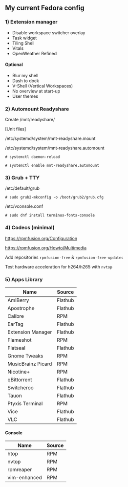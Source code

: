 ## My current Fedora config

### 1) Extension manager

- Disable workspace switcher overlay 
- Task widget
- Tiling Shell
- Vitals
- OpenWeather Refined

#### Optional
- Blur my shell
- Dash to dock
- V-Shell (Vertical Workspaces)
- No overview at start-up
- User themes

### 2) Automount Readyshare

Create /mnt/readyshare/

[Unit files]

/etc/systemd/system/mnt-readyshare.mount 

/etc/systemd/system/mnt-readyshare.automount

`# systemctl daemon-reload`

`# systemctl enable mnt-readyshare.automount`

### 3) Grub + TTY 

/etc/default/grub

`# sudo grub2-mkconfig -o /boot/grub2/grub.cfg`

/etc/vconsole.conf

`# sudo dnf install terminus-fonts-console`

### 4) Codecs (minimal)

https://rpmfusion.org/Configuration

https://rpmfusion.org/Howto/Multimedia

Add repositories `rpmfusion-free` & `rpmfusion-free-updates`

Test hardware acceleration for h264/h265 with `nvtop`

### 5) Apps Library
| Name | Source |
| --- | --- |
| AmiBerry | Flathub |
| Apostrophe | Flathub |
| Calibre | RPM |
| EarTag | Flathub |
| Extension Manager | Flathub |
| Flameshot | RPM |
| Flatseal | Flathub |
| Gnome Tweaks | RPM |
| MusicBrainz Picard | RPM |
| Nicotine+ | RPM |
| qBittorrent | Flathub |
| Switcheroo | Flathub |
| Tauon | Flathub |
| Ptyxis Terminal | RPM |
| Vice | Flathub |
| VLC | Flathub |

#### Console ####
| Name | Source |
| --- | --- |
| htop | RPM |
| nvtop | RPM |
| rpmreaper | RPM |
| vim-enhanced | RPM |

